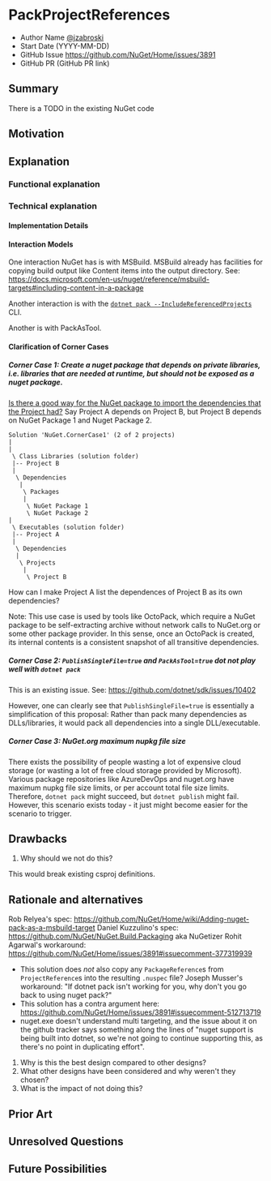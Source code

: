 # PackProjectReferences

- Author Name [@jzabroski](https://github.com/jzabroski)
- Start Date (YYYY-MM-DD)
- GitHub Issue https://github.com/NuGet/Home/issues/3891
- GitHub PR (GitHub PR link)

## Summary

There is a TODO in the existing NuGet code 

## Motivation 

<!-- Why are we doing this? What pain points does this solve? What is the expected outcome? -->

## Explanation

### Functional explanation

<!-- Explain the proposal as if it were already implemented and you're teaching it to another person. -->
<!-- Introduce new concepts, functional designs with real life examples, and low-fidelity mockups or  pseudocode to show how this proposal would look. -->

### Technical explanation

#### Implementation Details

#### Interaction Models
One interaction NuGet has is with MSBuild.  MSBuild already has facilities for copying build output like Content items into the output directory.
See: https://docs.microsoft.com/en-us/nuget/reference/msbuild-targets#including-content-in-a-package

Another interaction is with the [`dotnet pack --IncludeReferencedProjects`](https://docs.microsoft.com/en-us/nuget/reference/cli-reference/cli-ref-pack) CLI.

Another is with PackAsTool.

#### Clarification of Corner Cases

##### Corner Case 1: Create a nuget package that depends on private libraries, i.e. libraries that are needed at runtime, but should not be exposed as a nuget package.

[Is there a good way for the NuGet package to import the dependencies that the Project had?](https://github.com/NuGet/Home/issues/3891#issuecomment-382867751)
Say Project A depends on Project B, but Project B depends on NuGet Package 1 and Nuget Package 2.
```
Solution 'NuGet.CornerCase1' (2 of 2 projects)
|
|
 \ Class Libraries (solution folder)
 |-- Project B
 |
  \ Dependencies
   |
    \ Packages
    |
     \ NuGet Package 1
     \ NuGet Package 2
|
 \ Executables (solution folder)
 |-- Project A
 |
  \ Dependencies
  |
   \ Projects
    |
     \ Project B
```
How can I make Project A list the dependences of Project B as its own dependencies?

Note: This use case is used by tools like OctoPack, which require a NuGet package to be self-extracting archive without network calls to NuGet.org or some other package provider.  In this sense, once an OctoPack is created, its internal contents is a consistent snapshot of all transitive dependencies.

##### Corner Case 2: `PublishSingleFile=true` and `PackAsTool=true` dot not play well with `dotnet pack`

This is an existing issue. See: https://github.com/dotnet/sdk/issues/10402

However, one can clearly see that `PublishSingleFile=true` is essentially a simplification of this proposal: Rather than pack many dependencies as DLLs/libraries, it would pack all dependencies into a single DLL/executable.

##### Corner Case 3: NuGet.org maximum nupkg file size

There exists the possibility of people wasting a lot of expensive cloud storage (or wasting a lot of free cloud storage provided by Microsoft).  Various package repositories like AzureDevOps and nuget.org have maximum nupkg file size limits, or per account total file size limits.  Therefore, `dotnet pack` might succeed, but `dotnet publish` might fail.  However, this scenario exists today - it just might become easier for the scenario to trigger.

## Drawbacks

1. Why should we not do this?

This would break existing csproj definitions.

## Rationale and alternatives

Rob Relyea's spec: https://github.com/NuGet/Home/wiki/Adding-nuget-pack-as-a-msbuild-target
Daniel Kuzzulino's spec: https://github.com/NuGet/NuGet.Build.Packaging aka NuGetizer
Rohit Agarwal's workaround: https://github.com/NuGet/Home/issues/3891#issuecomment-377319939
  * This solution does _not_ also copy any `PackageReference`s from `ProjectReference`s into the resulting `.nuspec` file?
Joseph Musser's workaround: "If dotnet pack isn't working for you, why don't you go back to using nuget pack?"
  * This solution has a contra argument here: https://github.com/NuGet/Home/issues/3891#issuecomment-512713719
  * nuget.exe doesn't understand multi targeting, and the issue about it on the github tracker says something along the lines of "nuget support is being built into dotnet, so we're not going to continue supporting this, as there's no point in duplicating effort".

1. Why is this the best design compared to other designs?
2. What other designs have been considered and why weren't they chosen?
3. What is the impact of not doing this?

## Prior Art

<!-- What prior art, both good and bad are related to this proposal? -->
<!-- Do other features exist in other ecosystems and what experience have their community had? -->
<!-- What lessons from other communities can we learn from? -->
<!-- Are there any resources that are relevent to this proposal? -->

## Unresolved Questions

<!-- What parts of the proposal do you expect to resolve before this gets accepted? -->
<!-- What parts of the proposal need to be resolved before the proposal is stabilized? -->
<!-- What related issues would you consider out of scope for this proposal but can be addressed in the future? -->

## Future Possibilities

<!-- What future possibilities can you think of that this proposal would help with? -->
